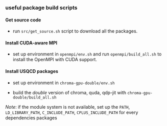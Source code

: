 ### useful package build scripts

#### Get source code
- run `src/get_source.sh` script to download all the packages.

#### Install CUDA-aware MPI
- set up environment in `openmpi/env.sh` and run `openmpi/build_all.sh` to install the OpenMPI with CUDA support.

#### Install USQCD packages
- set up environment in `chroma-gpu-double/env.sh`

- build the *double* version of chroma, quda, qdp-jit with `chroma-gpu-double/build_all.sh`

*Note*: if the module system is not available, set up the `PATH`, `LD_LIBRARY_PATH`, `C_INCLUDE_PATH`, `CPLUS_INCLUDE_PATH`
for every dependencies packages
